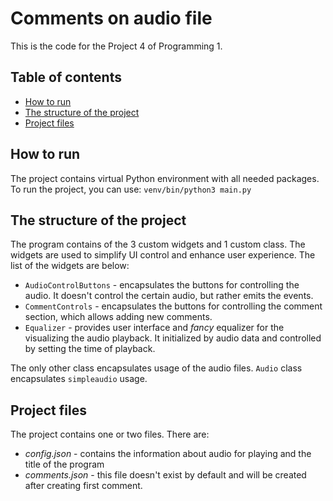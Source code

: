 # Comments on audio file
This is the code for the Project 4 of Programming 1.

## Table of contents

- [How to run](#how-to-run)
- [The structure of the project](#the-structure-of-the-project)
- [Project files](#project-files)

## How to run
The project contains virtual Python environment with all needed packages.
To run the project, you can use:
```venv/bin/python3 main.py```

## The structure of the project
The program contains of the 3 custom widgets and 1 custom class.
The widgets are used to simplify UI control and enhance user experience.
The list of the widgets are below:
- `AudioControlButtons` - encapsulates the buttons for controlling the audio.
It doesn't control the certain audio, but rather emits the events.
- `CommentControls` - encapsulates the buttons for controlling the comment section,
which allows adding new comments.
- `Equalizer` - provides user interface and _fancy_ equalizer
for the visualizing the audio playback. It initialized by audio data
and controlled by setting the time of playback.

The only other class encapsulates usage of the audio files.
`Audio` class encapsulates `simpleaudio` usage.


## Project files
The project contains one or two files. There are:
- _config.json_ - contains the information about audio for playing and the title of the program
- _comments.json_ - this file doesn't exist by default and will be created after creating first comment.


